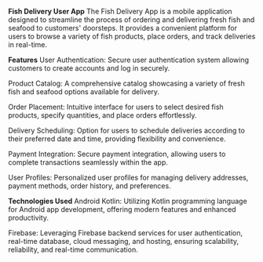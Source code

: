 **Fish Delivery User App**
The Fish Delivery App is a mobile application designed to streamline the process of ordering and delivering fresh fish and seafood to customers' doorsteps. It provides a convenient platform for users to browse a variety of fish products, place orders, and track deliveries in real-time.

**Features**
User Authentication: Secure user authentication system allowing customers to create accounts and log in securely.

Product Catalog: A comprehensive catalog showcasing a variety of fresh fish and seafood options available for delivery.

Order Placement: Intuitive interface for users to select desired fish products, specify quantities, and place orders effortlessly.

Delivery Scheduling: Option for users to schedule deliveries according to their preferred date and time, providing flexibility and convenience.

Payment Integration: Secure payment integration, allowing users to complete transactions seamlessly within the app.

User Profiles: Personalized user profiles for managing delivery addresses, payment methods, order history, and preferences.


**Technologies Used**
Android Kotlin: Utilizing Kotlin programming language for Android app development, offering modern features and enhanced productivity.

Firebase: Leveraging Firebase backend services for user authentication, real-time database, cloud messaging, and hosting, ensuring scalability, reliability, and real-time communication.


